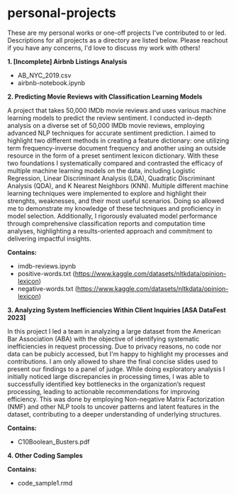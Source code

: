# personal-projects

These are my personal works or one-off projects I've contributed to or led. Descriptions for all projects as a directory are listed below. Please reachout if you have any concerns, I'd love to discuss my work with others!

**1. [Incomplete] Airbnb Listings Analysis**
  - AB_NYC_2019.csv
  - airbnb-notebook.ipynb
    

**2. Predicting Movie Reviews with Classification Learning Models**
   
A project that takes 50,000 IMDb movie reviews and uses various machine learning models to predict the review sentiment. I conducted in-depth analysis on a diverse set of 50,000 IMDb movie reviews, employing advanced NLP techniques
for accurate sentiment prediction. I aimed to highlight two different methods in creating a feature dictionary: one utilizing term frequency-inverse document frequency and another using an outside resource in the form of a preset sentiment lexicon dictionary. With these two foundations I systematically compared and contrasted the efficacy of multiple machine learning models on the data, including Logistic Regression, Linear Discriminant Analysis (LDA), Quadratic Discriminant Analysis (QDA), and K Nearest Neighbors (KNN). Multiple different machine learning techniques were implemented to explore and highlight their strenghts, weaknesses, and their most useful scenarios. Doing so allowed me to demonstrate my knowledge of these techniques and proficiency in model selection. Additionally, I rigorously evaluated model performance through comprehensive classification reports and computation time analyses, highlighting a results-oriented approach and commitment to delivering impactful insights.

**Contains:**

  - imdb-reviews.ipynb
  - positive-words.txt (https://www.kaggle.com/datasets/nltkdata/opinion-lexicon)
  - negative-words.txt (https://www.kaggle.com/datasets/nltkdata/opinion-lexicon)


**3. Analyzing System Inefficiencies Within Client Inquiries [ASA DataFest 2023]**

In this project I led a team in analyzing a large dataset from the American Bar Association (ABA) with the objective of identifying systematic inefficiencies in request processing. Due to privacy reasons, no code nor data can be pubicly accessed, but I'm happy to highlight my processes and contributions. I am only allowed to share the final concise slides used to present our findings to a panel of judge. While doing exploratory analysis I initially noticed large discrepancies in processing times, I was able to successfully identified key bottlenecks in the organization’s request processing, leading to actionable recommendations for improving efficiency. This was done by employing Non-negative Matrix Factorization (NMF) and other NLP tools to uncover patterns and latent features in the dataset, contributing to a deeper understanding of underlying structures. 

**Contains:**

- C10Boolean_Busters.pdf


**4. Other Coding Samples**



**Contains:**

- code_sample1.rmd


